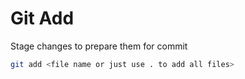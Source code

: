 # Git Add

Stage changes to prepare them for commit 

```sh
git add <file name or just use . to add all files>
```

